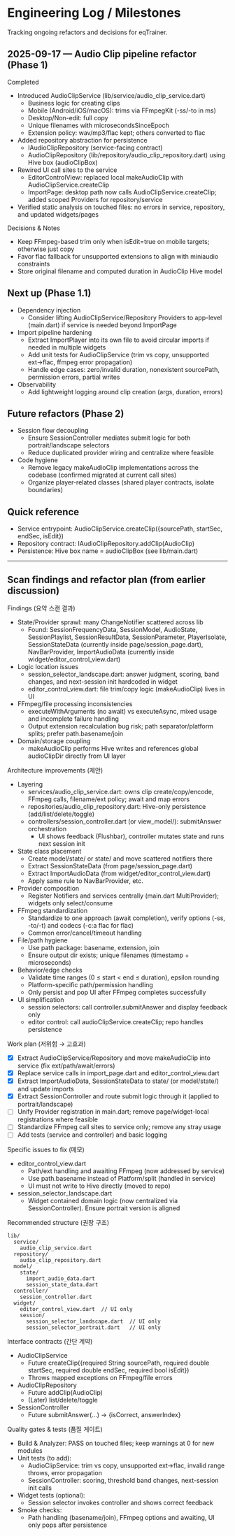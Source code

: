 # Engineering Log / Milestones

Tracking ongoing refactors and decisions for eqTrainer.

## 2025-09-17 — Audio Clip pipeline refactor (Phase 1)

Completed
- Introduced AudioClipService (lib/service/audio_clip_service.dart)
  - Business logic for creating clips
  - Mobile (Android/iOS/macOS): trims via FFmpegKit (-ss/-to in ms)
  - Desktop/Non-edit: full copy
  - Unique filenames with microsecondsSinceEpoch
  - Extension policy: wav/mp3/flac kept; others converted to flac
- Added repository abstraction for persistence
  - IAudioClipRepository (service-facing contract)
  - AudioClipRepository (lib/repository/audio_clip_repository.dart) using Hive box (audioClipBox)
- Rewired UI call sites to the service
  - EditorControlView: replaced local makeAudioClip with AudioClipService.createClip
  - ImportPage: desktop path now calls AudioClipService.createClip; added scoped Providers for repository/service
- Verified static analysis on touched files: no errors in service, repository, and updated widgets/pages

Decisions & Notes
- Keep FFmpeg-based trim only when isEdit=true on mobile targets; otherwise just copy
- Favor flac fallback for unsupported extensions to align with miniaudio constraints
- Store original filename and computed duration in AudioClip Hive model

## Next up (Phase 1.1)
- Dependency injection
  - Consider lifting AudioClipService/Repository Providers to app-level (main.dart) if service is needed beyond ImportPage
- Import pipeline hardening
  - Extract ImportPlayer into its own file to avoid circular imports if needed in multiple widgets
  - Add unit tests for AudioClipService (trim vs copy, unsupported ext→flac, ffmpeg error propagation)
  - Handle edge cases: zero/invalid duration, nonexistent sourcePath, permission errors, partial writes
- Observability
  - Add lightweight logging around clip creation (args, duration, errors)

## Future refactors (Phase 2)
- Session flow decoupling
  - Ensure SessionController mediates submit logic for both portrait/landscape selectors
  - Reduce duplicated provider wiring and centralize where feasible
- Code hygiene
  - Remove legacy makeAudioClip implementations across the codebase (confirmed migrated at current call sites)
  - Organize player-related classes (shared player contracts, isolate boundaries)

## Quick reference
- Service entrypoint: AudioClipService.createClip({sourcePath, startSec, endSec, isEdit})
- Repository contract: IAudioClipRepository.addClip(AudioClip)
- Persistence: Hive box name = audioClipBox (see lib/main.dart)

---

## Scan findings and refactor plan (from earlier discussion)

Findings (요약 스캔 결과)
- State/Provider sprawl: many ChangeNotifier scattered across lib
  - Found: SessionFrequencyData, SessionModel, AudioState, SessionPlaylist, SessionResultData, SessionParameter,
    PlayerIsolate, SessionStateData (currently inside page/session_page.dart), NavBarProvider,
    ImportAudioData (currently inside widget/editor_control_view.dart)
- Logic location issues
  - session_selector_landscape.dart: answer judgment, scoring, band changes, and next-session init hardcoded in widget
  - editor_control_view.dart: file trim/copy logic (makeAudioClip) lives in UI
- FFmpeg/file processing inconsistencies
  - executeWithArguments (no await) vs executeAsync, mixed usage and incomplete failure handling
  - Output extension recalculation bug risk; path separator/platform splits; prefer path.basename/join
- Domain/storage coupling
  - makeAudioClip performs Hive writes and references global audioClipDir directly from UI layer

Architecture improvements (제안)
- Layering
  - services/audio_clip_service.dart: owns clip create/copy/encode, FFmpeg calls, filename/ext policy; await and map errors
  - repositories/audio_clip_repository.dart: Hive-only persistence (add/list/delete/toggle)
  - controllers/session_controller.dart (or view_model/): submitAnswer orchestration
    - UI shows feedback (Flushbar), controller mutates state and runs next session init
- State class placement
  - Create model/state/ or state/ and move scattered notifiers there
  - Extract SessionStateData (from page/session_page.dart)
  - Extract ImportAudioData (from widget/editor_control_view.dart)
  - Apply same rule to NavBarProvider, etc.
- Provider composition
  - Register Notifiers and services centrally (main.dart MultiProvider); widgets only select/consume
- FFmpeg standardization
  - Standardize to one approach (await completion), verify options (-ss, -to/-t) and codecs (-c:a flac for flac)
  - Common error/cancel/timeout handling
- File/path hygiene
  - Use path package: basename, extension, join
  - Ensure output dir exists; unique filenames (timestamp + microseconds)
- Behavior/edge checks
  - Validate time ranges (0 ≤ start < end ≤ duration), epsilon rounding
  - Platform-specific path/permission handling
  - Only persist and pop UI after FFmpeg completes successfully
- UI simplification
  - session selectors: call controller.submitAnswer and display feedback only
  - editor control: call audioClipService.createClip; repo handles persistence

Work plan (저위험 → 고효과)
- [x] Extract AudioClipService/Repository and move makeAudioClip into service (fix ext/path/await/errors)
- [x] Replace service calls in import_page.dart and editor_control_view.dart
- [x] Extract ImportAudioData, SessionStateData to state/ (or model/state/) and update imports
- [x] Extract SessionController and route submit logic through it (applied to portrait/landscape)
- [ ] Unify Provider registration in main.dart; remove page/widget-local registrations where feasible
- [ ] Standardize FFmpeg call sites to service only; remove any stray usage
- [ ] Add tests (service and controller) and basic logging

Specific issues to fix (메모)
- editor_control_view.dart
  - Path/ext handling and awaiting FFmpeg (now addressed by service)
  - Use path.basename instead of Platform/split (handled in service)
  - UI must not write to Hive directly (moved to repo)
- session_selector_landscape.dart
  - Widget contained domain logic (now centralized via SessionController). Ensure portrait version is aligned

Recommended structure (권장 구조)
```
lib/
  service/
    audio_clip_service.dart
  repository/
    audio_clip_repository.dart
  model/
    state/
      import_audio_data.dart
      session_state_data.dart
  controller/
    session_controller.dart
  widget/
    editor_control_view.dart  // UI only
    session/
      session_selector_landscape.dart  // UI only
      session_selector_portrait.dart   // UI only
```

Interface contracts (간단 계약)
- AudioClipService
  - Future<void> createClip({required String sourcePath, required double startSec, required double endSec, required bool isEdit})
  - Throws mapped exceptions on FFmpeg/file errors
- AudioClipRepository
  - Future<void> addClip(AudioClip)
  - (Later) list/delete/toggle
- SessionController
  - Future<SessionSubmitResult> submitAnswer(...) -> {isCorrect, answerIndex}

Quality gates & tests (품질 게이트)
- Build & Analyzer: PASS on touched files; keep warnings at 0 for new modules
- Unit tests (to add):
  - AudioClipService: trim vs copy, unsupported ext→flac, invalid range throws, error propagation
  - SessionController: scoring, threshold band changes, next-session init calls
- Widget tests (optional):
  - Session selector invokes controller and shows correct feedback
- Smoke checks:
  - Path handling (basename/join), FFmpeg options and awaiting, UI only pops after persistence
